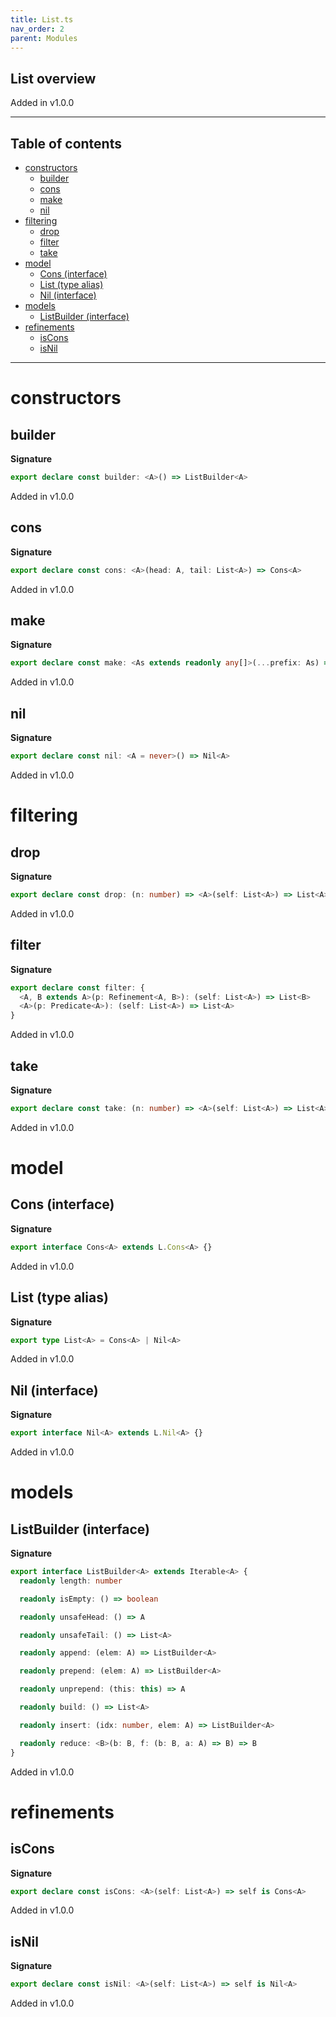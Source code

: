 ```yaml
---
title: List.ts
nav_order: 2
parent: Modules
---
```


## List overview

Added in v1.0.0

---

<h2 class="text-delta">Table of contents</h2>

- [constructors](#constructors)
  - [builder](#builder)
  - [cons](#cons)
  - [make](#make)
  - [nil](#nil)
- [filtering](#filtering)
  - [drop](#drop)
  - [filter](#filter)
  - [take](#take)
- [model](#model)
  - [Cons (interface)](#cons-interface)
  - [List (type alias)](#list-type-alias)
  - [Nil (interface)](#nil-interface)
- [models](#models)
  - [ListBuilder (interface)](#listbuilder-interface)
- [refinements](#refinements)
  - [isCons](#iscons)
  - [isNil](#isnil)

---

# constructors

## builder

**Signature**

```ts
export declare const builder: <A>() => ListBuilder<A>
```

Added in v1.0.0

## cons

**Signature**

```ts
export declare const cons: <A>(head: A, tail: List<A>) => Cons<A>
```

Added in v1.0.0

## make

**Signature**

```ts
export declare const make: <As extends readonly any[]>(...prefix: As) => List<As[number]>
```

Added in v1.0.0

## nil

**Signature**

```ts
export declare const nil: <A = never>() => Nil<A>
```

Added in v1.0.0

# filtering

## drop

**Signature**

```ts
export declare const drop: (n: number) => <A>(self: List<A>) => List<A>
```

Added in v1.0.0

## filter

**Signature**

```ts
export declare const filter: {
  <A, B extends A>(p: Refinement<A, B>): (self: List<A>) => List<B>
  <A>(p: Predicate<A>): (self: List<A>) => List<A>
}
```

Added in v1.0.0

## take

**Signature**

```ts
export declare const take: (n: number) => <A>(self: List<A>) => List<A>
```

Added in v1.0.0

# model

## Cons (interface)

**Signature**

```ts
export interface Cons<A> extends L.Cons<A> {}
```

Added in v1.0.0

## List (type alias)

**Signature**

```ts
export type List<A> = Cons<A> | Nil<A>
```

Added in v1.0.0

## Nil (interface)

**Signature**

```ts
export interface Nil<A> extends L.Nil<A> {}
```

Added in v1.0.0

# models

## ListBuilder (interface)

**Signature**

```ts
export interface ListBuilder<A> extends Iterable<A> {
  readonly length: number

  readonly isEmpty: () => boolean

  readonly unsafeHead: () => A

  readonly unsafeTail: () => List<A>

  readonly append: (elem: A) => ListBuilder<A>

  readonly prepend: (elem: A) => ListBuilder<A>

  readonly unprepend: (this: this) => A

  readonly build: () => List<A>

  readonly insert: (idx: number, elem: A) => ListBuilder<A>

  readonly reduce: <B>(b: B, f: (b: B, a: A) => B) => B
}
```

Added in v1.0.0

# refinements

## isCons

**Signature**

```ts
export declare const isCons: <A>(self: List<A>) => self is Cons<A>
```

Added in v1.0.0

## isNil

**Signature**

```ts
export declare const isNil: <A>(self: List<A>) => self is Nil<A>
```

Added in v1.0.0
